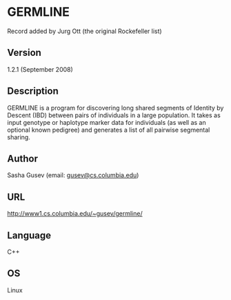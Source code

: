 # GERMLINE
Record added by Jurg Ott (the original Rockefeller list)

## Version
1.2.1 (September 2008)

## Description
GERMLINE is a program for discovering long shared segments of Identity by Descent (IBD) between pairs of individuals in a large population. It takes as input genotype or haplotype marker data for individuals (as well as an optional known pedigree) and generates a list of all pairwise segmental sharing.

## Author
Sasha Gusev (email: gusev@cs.columbia.edu)

## URL
http://www1.cs.columbia.edu/~gusev/germline/

## Language
C++

## OS
Linux